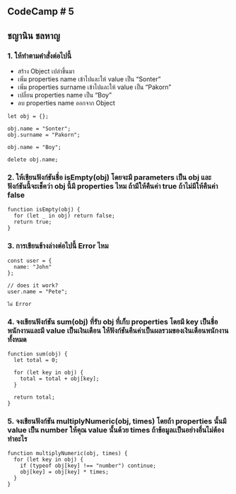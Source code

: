 ## CodeCamp # 5

## ชญานิน ชลหาญ

### 1. ให้ทำตามคำสั่งต่อไปนี้

- สร้าง Object เปล่าขึ้นมา
- เพิ่ม properties name เข้าไปและให้ value เป็น “Sonter”
- เพิ่ม properties surname เข้าไปและให้ value เป็น “Pakorn”
- เปลี่ยน properties name เป็น “Boy”
- ลบ properties name ออกจาก Object

```
let obj = {};

obj.name = "Sonter";
obj.surname = "Pakorn";

obj.name = "Boy";

delete obj.name;
```

### 2. ให้เขียนฟังก์ชันชื่อ isEmpty(obj) โดยจะมี parameters เป็น obj และ ฟังก์ชันนี้จะเช็คว่า obj นี้มี properties ไหม ถ้ามีให้คืนค่า true ถ้าไม่มีให้คืนค่า false

```
function isEmpty(obj) {
  for (let _ in obj) return false;
  return true;
}
```

### 3. การเขียนข้างล่างต่อไปนี้ Error ไหม

```
const user = {
  name: "John"
};

// does it work?
user.name = "Pete";
```

`ไม่ Error`

### 4. จงเขียนฟังก์ชัน sum(obj) ที่รับ obj ที่เก็บ properties โดยมี key เป็นชื่อพนักงานและมี value เป็นเงินเดือน ให้ฟังก์ชันคืนค่าเป็นผลรวมของเงินเดือนพนักงานทั้งหมด

```
function sum(obj) {
  let total = 0;

  for (let key in obj) {
    total = total + obj[key];
  }

  return total;
}
```

### 5. จงเขียนฟังก์ชัน multiplyNumeric(obj, times) โดยถ้า properties นั้นมี value เป็น number ให้คุณ value นั้นด้วย times ถ้าข้อมูลเเป็นอย่างอื่นไม่ต้องทำอะไร

```
function multiplyNumeric(obj, times) {
  for (let key in obj) {
    if (typeof obj[key] !== "number") continue;
    obj[key] = obj[key] * times;
  }
}
```
